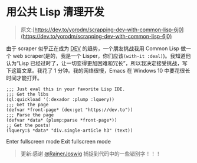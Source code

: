 # 用公共 Lisp 清理开发

> 原文:[https://dev.to/yorodm/scrapping-dev-with-common-lisp-6j0](https://dev.to/yorodm/scrapping-dev-with-common-lisp-6j0)

由于 scraper 似乎正在成为 [DEV](https://dev.to) 的趋势，一个朋友挑战我用 Common Lisp 做一个 web scraper(是的，我是一个 Lisper，你们应该`(with-it :deal)`)。我知道他认为“Lisp 已经过时了，让一切变得更加困难和冗长”，所以我决定接受挑战，写下这篇文章。我花了 1 分钟。我的网络很慢，Emacs 在 Windows 10 中要花很长时间才能打开。

```
;;; Just eval this in your favorite Lisp IDE.
;;; Get the libs
(ql:quickload '(:dexador :plump :lquery))
;;; Get the page
(defvar *front-page* (dex:get "https://dev.to"))
;;; Parse the page
(defvar *data* (plump:parse *front-page*))
;; Get the posts!
(lquery:$ *data* "div.single-article h3" (text)) 
```

Enter fullscreen mode Exit fullscreen mode

> 更新:感谢 [@RainerJoswig](https://twitter.com/RainerJoswig) 捕捉到代码中的一些错别字！！！